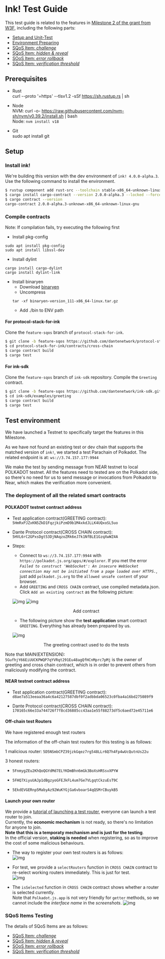 # Ink! Test Guide

This test guide is related to the features in [Milestone 2 of the grant from W3F](https://github.com/w3f/Grants-Program/blob/master/applications/Dante_Network.md#milestone-2--parallel-router-scheduling-algorithms-sqos-off-chain-routers-sdk-testnet), including the following parts:
* [Setup and Unit-Test](#setup)
* [Environment Preparing](#test-environment)
* [SQoS Item: *challenge*](./item-challenge.md)
* [SQoS Item: *hidden & reveal*](./item-hidden-reveal.md)
* [SOoS Item: *error rollback*](./item-error-rollback.md)
* [SQoS Item: *verification threshold*](./item-threshold.md)

## Prerequisites

- Rust  
curl --proto '=https' --tlsv1.2 -sSf https://sh.rustup.rs | sh

- Node  
NVM: curl -o- https://raw.githubusercontent.com/nvm-sh/nvm/v0.39.2/install.sh | bash  
Node: `nvm install v18`

- Git  
sudo apt install git

## Setup

### Install ink!
We're building this version with the dev environment of `ink! 4.0.0-alpha.3`. Use the following command to install the environment.  
```sh
$ rustup component add rust-src --toolchain stable-x86_64-unknown-linux-gnu
$ cargo install cargo-contract --version 2.0.0-alpha.3 --locked --force
$ cargo contract --version
cargo-contract 2.0.0-alpha.3-unknown-x86_64-unknown-linux-gnu
```

### Compile contracts

Note: If compilation fails, try executing the following first

- Install pkg-config
```
sudo apt install pkg-config
sudo apt install libssl-dev
```

- Install dylint
```
cargo install cargo-dylint
cargo install dylint-link
```

- Install binaryen
    - Download
    [binaryen](https://github.com/WebAssembly/binaryen/releases/tag/version_111)
    - Uncompress
    ```
    tar -xf binaryen-version_111-x86_64-linux.tar.gz
    ```
    - Add ./bin to ENV path


#### For protocol-stack-for-ink

Clone the `feature-sqos` branch of `protocol-stack-for-ink`.

```sh
$ git clone -b feature-sqos https://github.com/dantenetwork/protocol-stack-for-ink.git
$ cd protocol-stack-for-ink/contracts/cross-chain
$ cargo contract build
$ cargo test
```

#### For ink-sdk

Clone the `feature-sqos` branch of `ink-sdk` repository. Compile the `Greeting` contract.

```sh
$ git clone -b feature-sqos https://github.com/dantenetwork/ink-sdk.git
$ cd ink-sdk/examples/greeting
$ cargo contract build
$ cargo test
```

## Test environment

We have launched a Testnet to specifically target the features in this Milestone.   

As we have not found an existing test or dev chain that supports the matched version of `ink!`, we started a test Parachain of Polkadot. The related endpoint is at: `ws://3.74.157.177:9944`

We make the test by sending message from NEAR testnet to local POLKADOT testnet. All the features need to tested are on the Polkadot side, so there's no need for us to send message or invocations from Polkadot to Near, which makes the verification more convenient.

### The deployment of all the related smart contracts

#### POLKADOT testnet contract address

* Test application contract(GREETING contract): `5HmRxPJZxKN5ZkD1FqzjkiPzmD9b1M4xkdJLLK4UQxoSL5uo`

* Dante Protocol contract(CROSS CHAIN contract): `5HVL6rC2GPxsDgt53DjNAqzoZRk6eJ7k1NfBLE1GzqXwWZ4A`
 
* Steps:
    * Connect to `ws://3.74.157.177:9944` with `https://polkadot.js.org/apps/#/explorer`. If you met the error *`Failed to construct 'WebSocket': An insecure WebSocket connection may not be initiated from a page loaded over HTTPS.`*, just add `polkadot.js.org` to the `allowed unsafe content` of your browser.  
    * Add `GREETING` and `CROSS CHAIN` contract, use compiled metadata.json. Click `Add an existing contract` as the following picture:

    ![img](../assets/5.jpg)
    ![img](../assets/6.jpg)
    <p align="center">Add contract</p>

    * The following picture show the **test application** smart contract `GREETING`. Everything has already been prepared by us. 

    ![img](../assets/7.jpg)
    <p align="center">The greeting contract used to do the tests</p>

Note that MAIN(EXTENSION): `5GufhjY66EiUUCKPWQP7qYVRqt291Eu48agQfHCnMprc7pMj` is the owner of greeting and cross chain contract, which is in order to prevent others from maliciously modifying the contract.

#### NEAR testnet contract address

* Test application contract(GREETING contract): `d8ae7a513eeaa36a4c6a42127587dbf0f2adbbda06523c0fba4a16bd275089f9`

* Dante Protocol contract(CROSS CHAIN contract): `170165c66e33a744726f7f8cd36885cc43aa1e55f88273df5c6aed72e45711e6`

#### Off-chain test Routers
We have registered enough test routers

The information of the off-chain test routers for this testing is as follows: 

1 malicious router: `5D5NSmbCPZ39jzkGqez7rg548LLr6Q7h4Fp4wUcQutnUs22u`

3 honest routers:

* `5FnmygZEu2KhQoQGYdMd7ELYKDmBhn6mGk3BoXsHRSsvXPYW`

* `5FHQ7XiyuUAJp1dBgzyoGFEJkFL4um7Ge7VLgqtCkzuEsT9C`

* `5EkdEVGERnp5MabyAz92WuKYGjGa6vboarS4qQSMrCBuykB5`

#### Launch your own router
We provide a [tutorial of launching a test router](https://github.com/dantenetwork/ink-test-router), everyone can launch a test router to join.  
Currently, the **economic mechanism** is not ready, so there's no limitation for anyone to join.   
**Note that this is a temporaty mechanism and is just for the testing**.  
In the official version, **staking is needed** when registering, so as to improve the cost of some malicious behaviours.

* The way to register your own test routers is as follows:  
![img](../assets/8.jpg)  

* For test, we provide a `selectRouters` function in `CROSS CHAIN` contract to re-select working routers immediately. This is just for test.   
![img](../assets/0-1.png)  

* The `isSelected` function in `CROSS CHAIN` contract shows whether a router is selected currently.  
Note that `Polkadot.js.app` is not very friendly for `getter` methods, so we cannot include the *interface name* in the *screenshots*. 
![img](../assets/0-2.png)  

### SQoS Items Testing
The details of SQoS Items are as follows:  
* [SQoS Item: *challenge*](./item-challenge.md)
* [SQoS Item: *hidden & reveal*](./item-hidden-reveal.md)
* [SOoS Item: *error rollback*](./item-error-rollback.md)
* [SQoS Item: *verification threshold*](./item-threshold.md)
